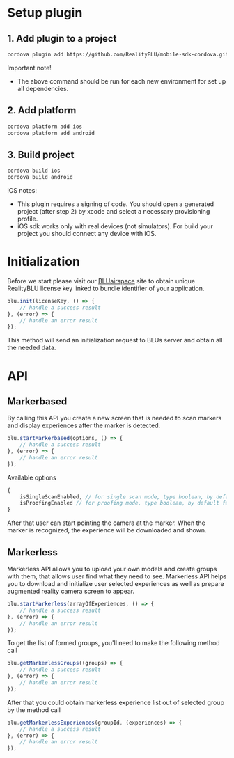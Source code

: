 # Setup plugin

## 1. Add plugin to a project
```sh
cordova plugin add https://github.com/RealityBLU/mobile-sdk-cordova.git#v1.0.0
```
Important note!
- The above command should be run for each new environment for set up all dependencies.
## 2. Add platform
```sh
cordova platform add ios
cordova platform add android
```
## 3. Build project
```sh
cordova build ios
cordova build android
```
iOS notes:
- This plugin requires a signing of code. You should open a generated project (after step 2) by xcode and select a necessary provisioning profile.
- iOS sdk works only with real devices (not simulators). For build your project you should connect any device with iOS.

# Initialization
Before we start please visit our [BLUairspace](https://www.realityblu.com) site to obtain unique RealityBLU license key linked to bundle identifier of your application.
```js
blu.init(licenseKey, () => {
    // handle a success result
}, (error) => {
    // handle an error result
});
```
This method will send an initialization request to BLUs server and obtain all the needed data.

# API

## Markerbased
By calling this API you create a new screen that is needed to scan markers and display experiences after the marker is detected. 
```js
blu.startMarkerbased(options, () => {
    // handle a success result
}, (error) => {
    // handle an error result
});
```
Available options
```js
{
    isSingleScanEnabled, // for single scan mode, type boolean, by default false
    isProofingEnabled // for proofing mode, type boolean, by default false
}
```
After that user can start pointing the camera at the marker. When the marker is recognized, the experience will be downloaded and shown.

## Markerless
Markerless API allows you to upload your own models and create groups with them, that allows user find what they need to see. Markerless API helps you to download and initialize user selected experiences as well as prepare augmented reality camera screen to appear. 
```js
blu.startMarkerless(arrayOfExperiences, () => {
    // handle a success result
}, (error) => {
    // handle an error result
});
```
To get the list of formed groups, you'll need to make the following method call
```js
blu.getMarkerlessGroups((groups) => {
    // handle a success result
}, (error) => {
    // handle an error result
});
```
After that you could obtain markerless experience list out of selected group by the method call
```js
blu.getMarkerlessExperiences(groupId, (experiences) => {
    // handle a success result
}, (error) => {
    // handle an error result
});
```
